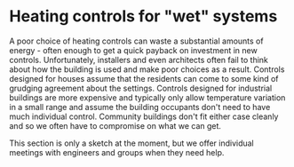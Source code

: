 # Heating controls for "wet" systems

A poor choice of heating controls can waste a substantial amounts of energy - often enough to get a quick payback on investment in new controls.   Unfortunately, installers and even architects often fail to think about how the building is used and make poor choices as a result.  Controls designed for houses assume that the residents can come to some  kind of grudging agreement about the settings.  Controls designed for industrial buildings are more expensive and typically only allow temperature variation in a small range and assume the building occupants don't need to have much individual control.  Community buildings don't fit either case cleanly and so we often have to compromise on what we can get.   

This section is only a sketch at the moment, but we offer individual meetings with engineers and groups when they need help.

